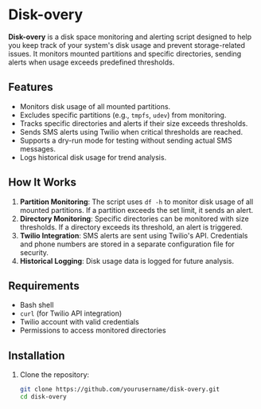 # Disk-overy

**Disk-overy** is a disk space monitoring and alerting script designed to help you keep track of your system's disk usage and prevent storage-related issues. It monitors mounted partitions and specific directories, sending alerts when usage exceeds predefined thresholds.

## Features
- Monitors disk usage of all mounted partitions.
- Excludes specific partitions (e.g., `tmpfs`, `udev`) from monitoring.
- Tracks specific directories and alerts if their size exceeds thresholds.
- Sends SMS alerts using Twilio when critical thresholds are reached.
- Supports a dry-run mode for testing without sending actual SMS messages.
- Logs historical disk usage for trend analysis.

## How It Works
1. **Partition Monitoring**: The script uses `df -h` to monitor disk usage of all mounted partitions. If a partition exceeds the set limit, it sends an alert.
2. **Directory Monitoring**: Specific directories can be monitored with size thresholds. If a directory exceeds its threshold, an alert is triggered.
3. **Twilio Integration**: SMS alerts are sent using Twilio's API. Credentials and phone numbers are stored in a separate configuration file for security.
4. **Historical Logging**: Disk usage data is logged for future analysis.

## Requirements
- Bash shell
- `curl` (for Twilio API integration)
- Twilio account with valid credentials
- Permissions to access monitored directories

## Installation
1. Clone the repository:
   ```bash
   git clone https://github.com/yourusername/disk-overy.git
   cd disk-overy
